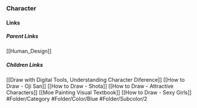 ### Character
#### Links
##### Parent Links
[[Human_Design]]
##### Children Links
[[Draw with Digital Tools, Understanding Character Diference]]
[[How to Draw - Oji San]]
[[How to Draw - Shota]]
[[How to Draw - Attractive Characters]]
[[Moe Painting Visual Textbook]]
[[How to Draw - Sexy Girls]]
#Folder/Category
#Folder/Color/Blue
#Folder/Subcolor/2
